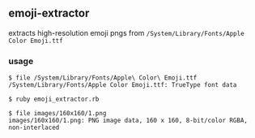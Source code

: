 ## emoji-extractor

extracts high-resolution emoji pngs from `/System/Library/Fonts/Apple Color Emoji.ttf`

### usage

```
$ file /System/Library/Fonts/Apple\ Color\ Emoji.ttf
/System/Library/Fonts/Apple Color Emoji.ttf: TrueType font data

$ ruby emoji_extractor.rb

$ file images/160x160/1.png
images/160x160/1.png: PNG image data, 160 x 160, 8-bit/color RGBA, non-interlaced
```

